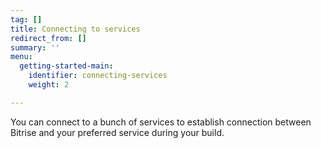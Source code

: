 ```yaml
---
tag: []
title: Connecting to services
redirect_from: []
summary: ''
menu:
  getting-started-main:
    identifier: connecting-services
    weight: 2

---
```

You can connect to a bunch of services to establish connection between Bitrise and your preferred service during your build.